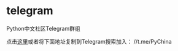 # telegram
Python中文社区Telegram群组

点击[这里](https://t.me/PyChina)或者将下面地址复制到Telegram搜索加入：
//t.me/PyChina
